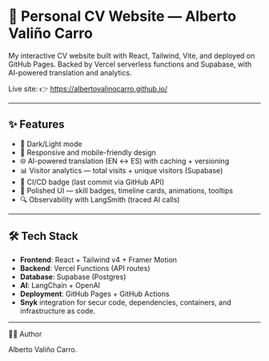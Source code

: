 # 💼 Personal CV Website — Alberto Valiño Carro

My interactive CV website built with React, Tailwind, Vite, and deployed on GitHub Pages.
Backed by Vercel serverless functions and Supabase, with AI-powered translation and analytics.

Live site: 👉 https://albertovalinocarro.github.io/

----

## ✨ Features
- 🌙 Dark/Light mode
- 📱 Responsive and mobile-friendly design
- 🌐 AI-powered translation (EN ↔ ES) with caching + versioning
- 📊 Visitor analytics — total visits + unique visitors (Supabase)
- 🚀 CI/CD badge (last commit via GitHub API)
- 🎨 Polished UI — skill badges, timeline cards, animations, tooltips
- 🔍 Observability with LangSmith (traced AI calls)

----

## 🛠️ Tech Stack
- **Frontend**: React + Tailwind v4 + Framer Motion
- **Backend**: Vercel Functions (API routes)
- **Database**: Supabase (Postgres)
- **AI**: LangChain + OpenAI
- **Deployment**: GitHub Pages + GitHub Actions
- **Snyk** integration for secur code, dependencies, containers, and infrastructure as code.

----

👨‍💻 Author

Alberto Valiño Carro.

